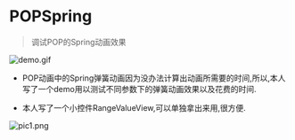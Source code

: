 # POPSpring

> 调试POP的Spring动画效果

![demo.gif](http://images.cnitblog.com/blog2015/607542/201505/141455378768458.gif)


* POP动画中的Spring弹簧动画因为没办法计算出动画所需要的时间,所以,本人写了一个demo用以测试不同参数下的弹簧动画效果以及花费的时间.

* 本人写了一个小控件RangeValueView,可以单独拿出来用,很方便.

![pic1.png](http://images0.cnblogs.com/blog2015/607542/201505/142246451579878.png)
